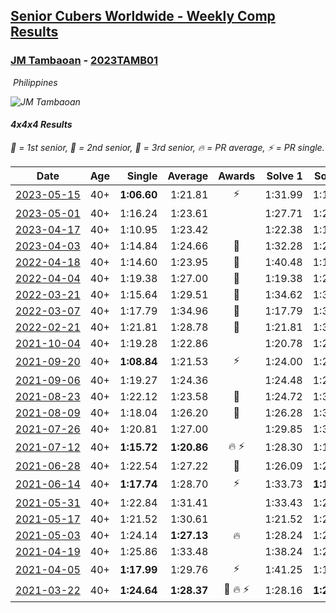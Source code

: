 <style>table {white-space: nowrap;}</style>
<link rel="stylesheet" type="text/css" href="/scw-comp/css/flags.css" />

## [Senior Cubers Worldwide - Weekly Comp Results](/scw-comp/results/)
### [JM Tambaoan](README.md) - [2023TAMB01](https://www.worldcubeassociation.org/persons/2023TAMB01?event=444)

<i class="flag flag-PH" />&nbsp;Philippines

![JM Tambaoan](1681359750.png)

#### 4x4x4 Results

<span style="white-space: nowrap;">🥇 = 1st senior</span>, <span style="white-space: nowrap;">🥈 = 2nd senior</span>, <span style="white-space: nowrap;">🥉 = 3rd senior</span>, <span style="white-space: nowrap;">🔥 = PR average</span>, <span style="white-space: nowrap;">⚡ = PR single</span>.

| Date | Age | Single | Average | Awards | Solve 1 | Solve 2 | Solve 3 | Solve 4 | Solve 5 | Video |
| :--: | :--: | --: | --: | :--: | --: | --: | --: | --: | --: | :-- |
| [2023-05-15](../../results/2023-05-15/444.md) | 40+ | **1:06.60** | 1:21.81 | ⚡ | 1:31.99 | 1:17.76 | 1:27.41 | 1:20.27 | **1:06.60** | [Desktop](https://www.facebook.com/events/201773726045437/permalink/207965938759549) / [Mobile](https://m.facebook.com/events/201773726045437?view=permalink&id=207965938759549) |
| [2023-05-01](../../results/2023-05-01/444.md) | 40+ | 1:16.24 | 1:23.61 |  | 1:27.71 | 1:23.24 | 1:19.89 | 1:35.30 | 1:16.24 | [Desktop](https://www.facebook.com/events/1554845911676556/permalink/1559720527855761) / [Mobile](https://m.facebook.com/events/1554845911676556?view=permalink&id=1559720527855761) |
| [2023-04-17](../../results/2023-04-17/444.md) | 40+ | 1:10.95 | 1:23.42 |  | 1:22.38 | 1:10.95 | 1:24.04 | 1:23.83 | 1:27.88 | [Desktop](https://www.facebook.com/events/175752445390498/permalink/181845744781168) / [Mobile](https://m.facebook.com/events/175752445390498?view=permalink&id=181845744781168) |
| [2023-04-03](../../results/2023-04-03/444.md) | 40+ | 1:14.84 | 1:24.66 | 🥉 | 1:32.28 | 1:20.22 | 1:24.70 | 1:14.84 | 1:29.05 | [Desktop](https://www.facebook.com/events/1352032565369803/permalink/1353561541883572) / [Mobile](https://m.facebook.com/events/1352032565369803?view=permalink&id=1353561541883572) |
| [2022-04-18](../../results/2022-04-18/444.md) | 40+ | 1:14.60 | 1:23.95 | 🥈 | 1:40.48 | 1:16.19 | 1:14.60 | 1:22.89 | 1:32.76 | [Desktop](https://www.facebook.com/events/651121915952604/permalink/658609625203833) / [Mobile](https://m.facebook.com/events/651121915952604?view=permalink&id=658609625203833) |
| [2022-04-04](../../results/2022-04-04/444.md) | 40+ | 1:19.38 | 1:27.00 | 🥈 | 1:19.38 | 1:25.45 | 1:37.50 | 1:23.91 | 1:31.64 | [Desktop](https://www.facebook.com/events/405703218032158/permalink/408834614385685) / [Mobile](https://m.facebook.com/events/405703218032158?view=permalink&id=408834614385685) |
| [2022-03-21](../../results/2022-03-21/444.md) | 40+ | 1:15.64 | 1:29.51 | 🥈 | 1:34.62 | 1:32.49 | 1:21.41 | 1:50.72 | 1:15.64 | [Desktop](https://www.facebook.com/events/498666361787423/permalink/505724014414991) / [Mobile](https://m.facebook.com/events/498666361787423?view=permalink&id=505724014414991) |
| [2022-03-07](../../results/2022-03-07/444.md) | 40+ | 1:17.79 | 1:34.96 | 🥉 | 1:17.79 | 1:35.60 | 1:34.52 | 1:34.77 | 1:38.42 | [Desktop](https://www.facebook.com/events/535512814493645/permalink/540192627358997) / [Mobile](https://m.facebook.com/events/535512814493645?view=permalink&id=540192627358997) |
| [2022-02-21](../../results/2022-02-21/444.md) | 40+ | 1:21.81 | 1:28.78 | 🥇 | 1:21.81 | 1:32.64 | 1:31.54 | 1:31.01 | 1:23.80 | [Desktop](https://www.facebook.com/events/627504321814800/permalink/630418404856725) / [Mobile](https://m.facebook.com/events/627504321814800?view=permalink&id=630418404856725) |
| [2021-10-04](../../results/2021-10-04/444.md) | 40+ | 1:19.28 | 1:22.86 |  | 1:20.78 | 1:21.20 | 1:19.28 | 1:40.17 | 1:26.60 | [Desktop](https://www.facebook.com/events/150603127207792/permalink/158356853099086) / [Mobile](https://m.facebook.com/events/150603127207792?view=permalink&id=158356853099086) |
| [2021-09-20](../../results/2021-09-20/444.md) | 40+ | **1:08.84** | 1:21.53 | ⚡ | 1:24.00 | 1:22.85 | 1:43.55 | **1:08.84** | 1:17.74 | [Desktop](https://www.facebook.com/events/4223726381008841/permalink/4268124539902358) / [Mobile](https://m.facebook.com/events/4223726381008841?view=permalink&id=4268124539902358) |
| [2021-09-06](../../results/2021-09-06/444.md) | 40+ | 1:19.27 | 1:24.36 |  | 1:24.48 | 1:23.84 | 1:24.75 | 1:46.55 | 1:19.27 | [Desktop](https://www.facebook.com/events/899313470960376/permalink/908069730084750) / [Mobile](https://m.facebook.com/events/899313470960376?view=permalink&id=908069730084750) |
| [2021-08-23](../../results/2021-08-23/444.md) | 40+ | 1:22.12 | 1:23.58 | 🥉 | 1:24.72 | 1:33.32 | 1:23.67 | 1:22.34 | 1:22.12 | [Desktop](https://www.facebook.com/events/1108693076205590/permalink/1117524145322483) / [Mobile](https://m.facebook.com/events/1108693076205590?view=permalink&id=1117524145322483) |
| [2021-08-09](../../results/2021-08-09/444.md) | 40+ | 1:18.04 | 1:26.20 | 🥈 | 1:26.28 | 1:33.84 | 1:18.04 | 1:34.20 | 1:18.49 | [Desktop](https://www.facebook.com/events/2863148610663733/permalink/2872619099716684) / [Mobile](https://m.facebook.com/events/2863148610663733?view=permalink&id=2872619099716684) |
| [2021-07-26](../../results/2021-07-26/444.md) | 40+ | 1:20.81 | 1:27.00 |  | 1:29.85 | 1:38.36 | 1:20.81 | 1:29.86 | 1:21.28 | [Desktop](https://www.facebook.com/events/210838191047415/permalink/220305530100681) / [Mobile](https://m.facebook.com/events/210838191047415?view=permalink&id=220305530100681) |
| [2021-07-12](../../results/2021-07-12/444.md) | 40+ | **1:15.72** | **1:20.86** | 🔥 ⚡ | 1:28.30 | 1:16.96 | **1:15.72** | 1:17.33 | 1:47.60 | [Desktop](https://www.facebook.com/events/3019269651530977/permalink/3052636694860939) / [Mobile](https://m.facebook.com/events/3019269651530977?view=permalink&id=3052636694860939) |
| [2021-06-28](../../results/2021-06-28/444.md) | 40+ | 1:22.54 | 1:27.22 | 🥉 | 1:26.09 | 1:27.27 | 1:22.54 | 1:28.31 | 1:44.24 | [Desktop](https://www.facebook.com/events/248738199926629/permalink/256187879181661) / [Mobile](https://m.facebook.com/events/248738199926629?view=permalink&id=256187879181661) |
| [2021-06-14](../../results/2021-06-14/444.md) | 40+ | **1:17.74** | 1:28.70 | ⚡ | 1:33.73 | **1:17.74** | 1:30.96 | 1:37.74 | 1:21.40 | [Desktop](https://www.facebook.com/events/833966864162581/permalink/840905003468767) / [Mobile](https://m.facebook.com/events/833966864162581?view=permalink&id=840905003468767) |
| [2021-05-31](../../results/2021-05-31/444.md) | 40+ | 1:22.84 | 1:31.41 |  | 1:33.43 | 1:22.84 | 1:35.76 | 1:26.81 | 1:34.00 | [Desktop](https://www.facebook.com/events/1677723082618127/permalink/1686632771727158) / [Mobile](https://m.facebook.com/events/1677723082618127?view=permalink&id=1686632771727158) |
| [2021-05-17](../../results/2021-05-17/444.md) | 40+ | 1:21.52 | 1:30.61 |  | 1:21.52 | 1:24.78 | 1:39.28 | 1:38.76 | 1:28.30 | [Desktop](https://www.facebook.com/events/373354890741855/permalink/379058230171521) / [Mobile](https://m.facebook.com/events/373354890741855?view=permalink&id=379058230171521) |
| [2021-05-03](../../results/2021-05-03/444.md) | 40+ | 1:24.14 | **1:27.13** | 🔥 | 1:28.24 | 1:27.59 | 1:50.68 | 1:24.14 | 1:25.56 | [Desktop](https://www.facebook.com/events/158701836186375/permalink/163773142345911) / [Mobile](https://m.facebook.com/events/158701836186375?view=permalink&id=163773142345911) |
| [2021-04-19](../../results/2021-04-19/444.md) | 40+ | 1:25.86 | 1:33.48 |  | 1:38.24 | 1:26.33 | 1:40.50 | 1:25.86 | 1:35.86 | [Desktop](https://www.facebook.com/events/1009195762821458/permalink/1014368565637511) / [Mobile](https://m.facebook.com/events/1009195762821458?view=permalink&id=1014368565637511) |
| [2021-04-05](../../results/2021-04-05/444.md) | 40+ | **1:17.99** | 1:29.76 | ⚡ | 1:41.25 | 1:18.79 | 1:29.24 | 1:41.35 | **1:17.99** | [Desktop](https://www.facebook.com/events/2619499895016321/permalink/2623960291236948) / [Mobile](https://m.facebook.com/events/2619499895016321?view=permalink&id=2623960291236948) |
| [2021-03-22](../../results/2021-03-22/444.md) | 40+ | **1:24.64** | **1:28.37** | 🥉 🔥 ⚡ | 1:28.16 | **1:24.64** | 2:07.20 | 1:26.93 | 1:30.01 | [Desktop](https://www.facebook.com/events/2537500386546221/permalink/2540749969554596) / [Mobile](https://m.facebook.com/events/2537500386546221?view=permalink&id=2540749969554596) |


<!-- Global site tag (gtag.js) - Google Analytics -->
<script async src="https://www.googletagmanager.com/gtag/js?id=UA-86348435-3"></script>
<script>window.dataLayer = window.dataLayer || []; function gtag() {dataLayer.push(arguments);} gtag('js', new Date()); gtag('config', 'UA-86348435-3');</script>
